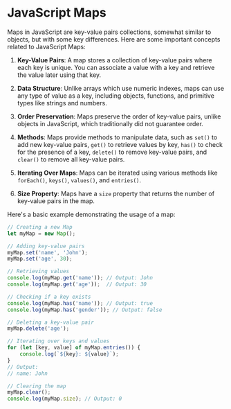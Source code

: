 # JavaScript Maps

Maps in JavaScript are key-value pairs collections, somewhat similar to objects, but with some key differences. Here are some important concepts related to JavaScript Maps:

1. **Key-Value Pairs**: A map stores a collection of key-value pairs where each key is unique. You can associate a value with a key and retrieve the value later using that key.

2. **Data Structure**: Unlike arrays which use numeric indexes, maps can use any type of value as a key, including objects, functions, and primitive types like strings and numbers.

3. **Order Preservation**: Maps preserve the order of key-value pairs, unlike objects in JavaScript, which traditionally did not guarantee order.

4. **Methods**: Maps provide methods to manipulate data, such as `set()` to add new key-value pairs, `get()` to retrieve values by key, `has()` to check for the presence of a key, `delete()` to remove key-value pairs, and `clear()` to remove all key-value pairs.

5. **Iterating Over Maps**: Maps can be iterated using various methods like `forEach()`, `keys()`, `values()`, and `entries()`.

6. **Size Property**: Maps have a `size` property that returns the number of key-value pairs in the map.

Here's a basic example demonstrating the usage of a map:

```javascript
// Creating a new Map
let myMap = new Map();

// Adding key-value pairs
myMap.set('name', 'John');
myMap.set('age', 30);

// Retrieving values
console.log(myMap.get('name')); // Output: John
console.log(myMap.get('age'));  // Output: 30

// Checking if a key exists
console.log(myMap.has('name')); // Output: true
console.log(myMap.has('gender')); // Output: false

// Deleting a key-value pair
myMap.delete('age');

// Iterating over keys and values
for (let [key, value] of myMap.entries()) {
    console.log(`${key}: ${value}`);
}
// Output:
// name: John

// Clearing the map
myMap.clear();
console.log(myMap.size); // Output: 0
